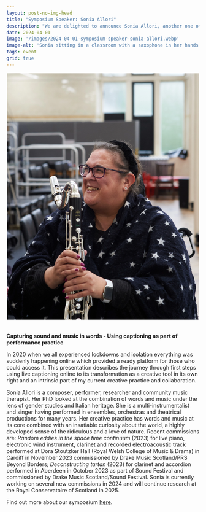 ```yaml
---
layout: post-no-img-head
title: "Symposium Speaker: Sonia Allori"
description: "We are delighted to announce Sonia Allori, another one of our symposium speakers in Edinburg this May. This post features the abstract of her presentation and her bio."
date: 2024-04-01
image: '/images/2024-04-01-symposium-speaker-sonia-allori.webp'
image-alt: 'Sonia sitting in a classroom with a saxophone in her hands smiling.'
tags: event
grid: true
---
```


<center><img src="../images/2024-04-01-symposium-speaker-sonia-allori.webp" alt="Emily kneeling with an old camera on green grass outside. It's sunny." width="500"></center>

<br>

**Capturing sound and music in words - Using captioning as part of performance practice**

In 2020 when we all experienced lockdowns and isolation everything was suddenly happening online which provided a ready platform for those who could access it. This presentation describes the journey through first steps using live captioning online to its transformation as a creative tool in its own right and an intrinsic part of my current creative practice and collaboration.

Sonia Allori is a composer, performer, researcher and community music therapist. Her PhD looked at the combination of words and music under the lens of gender studies and Italian heritage. She is a multi-instrumentalist and singer having performed in ensembles, orchestras and theatrical productions for many years. Her creative practice has words and music at its core combined with an insatiable curiosity about the world, a highly developed sense of the ridiculous and a love of nature. Recent commissions are: *Random eddies in the space time continuum* (2023) for live piano, electronic wind instrument, clarinet and recorded electroacoustic track performed at Dora Stoutzker Hall (Royal Welsh College of Music & Drama) in Cardiff in November 2023 commissioned by Drake Music Scotland/PRS Beyond Borders; *Deconstructing tartan* (2023) for clarinet and accordion performed in Aberdeen in October 2023 as part of Sound Festival and commissioned by Drake Music Scotland/Sound Festival. Sonia is currently working on several new commissions in 2024 and will continue research at the Royal Conservatoire of Scotland in 2025.

Find out more about our symposium [here](symposium-announcement).

